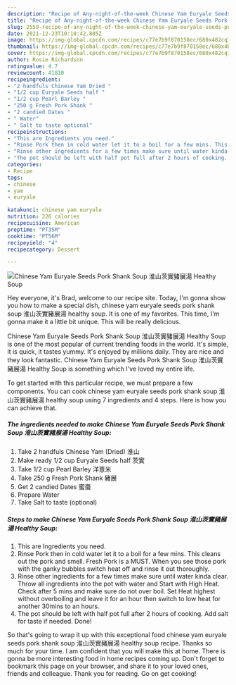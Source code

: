 ```yaml
---
description: "Recipe of Any-night-of-the-week Chinese Yam Euryale Seeds Pork Shank Soup 淮山茨實豬展湯 Healthy Soup"
title: "Recipe of Any-night-of-the-week Chinese Yam Euryale Seeds Pork Shank Soup 淮山茨實豬展湯 Healthy Soup"
slug: 2559-recipe-of-any-night-of-the-week-chinese-yam-euryale-seeds-pork-shank-soup-healthy-soup
date: 2021-12-23T10:10:42.805Z
image: https://img-global.cpcdn.com/recipes/c77e7b9f870158ec/680x482cq70/chinese-yam-euryale-seeds-pork-shank-soup-淮山茨實豬展湯-healthy-soup-recipe-main-photo.jpg
thumbnail: https://img-global.cpcdn.com/recipes/c77e7b9f870158ec/680x482cq70/chinese-yam-euryale-seeds-pork-shank-soup-淮山茨實豬展湯-healthy-soup-recipe-main-photo.jpg
cover: https://img-global.cpcdn.com/recipes/c77e7b9f870158ec/680x482cq70/chinese-yam-euryale-seeds-pork-shank-soup-淮山茨實豬展湯-healthy-soup-recipe-main-photo.jpg
author: Rosie Richardson
ratingvalue: 4.7
reviewcount: 41810
recipeingredient:
- "2 handfuls Chinese Yam Dried "
- "1/2 cup Euryale Seeds half "
- "1/2 cup Pearl Barley "
- "250 g Fresh Pork Shank "
- "2 candied Dates "
- " Water"
- " Salt to taste optional"
recipeinstructions:
- "This are Ingredients you need."
- "Rinse Pork then in cold water let it to a boil for a few mins. This cleans out the pork and smell. Fresh Pork is a MUST. When you see those pork with the ganky bubbles switch heat off and rinse it out thoroughly."
- "Rinse other ingredients for a few times make sure until water kinda clear. Throw all ingredients into the pot with water and Start with High Heat. Check after 5 mins and make sure do not over boil. Set Heat highest without overboiling and leave it for an hour then switch to low heat for another 30mins to an hours."
- "The pot should be left with half pot full after 2 hours of cooking. Add salt for taste if needed. Done!"
categories:
- Recipe
tags:
- chinese
- yam
- euryale

katakunci: chinese yam euryale 
nutrition: 226 calories
recipecuisine: American
preptime: "PT35M"
cooktime: "PT56M"
recipeyield: "4"
recipecategory: Dessert

---
```



![Chinese Yam Euryale Seeds Pork Shank Soup 淮山茨實豬展湯 Healthy Soup](https://img-global.cpcdn.com/recipes/c77e7b9f870158ec/680x482cq70/chinese-yam-euryale-seeds-pork-shank-soup-淮山茨實豬展湯-healthy-soup-recipe-main-photo.jpg)

Hey everyone, it's Brad, welcome to our recipe site. Today, I'm gonna show you how to make a special dish, chinese yam euryale seeds pork shank soup 淮山茨實豬展湯 healthy soup. It is one of my favorites. This time, I'm gonna make it a little bit unique. This will be really delicious.



Chinese Yam Euryale Seeds Pork Shank Soup 淮山茨實豬展湯 Healthy Soup is one of the most popular of current trending foods in the world. It's simple, it is quick, it tastes yummy. It's enjoyed by millions daily. They are nice and they look fantastic. Chinese Yam Euryale Seeds Pork Shank Soup 淮山茨實豬展湯 Healthy Soup is something which I've loved my entire life.


To get started with this particular recipe, we must prepare a few components. You can cook chinese yam euryale seeds pork shank soup 淮山茨實豬展湯 healthy soup using 7 ingredients and 4 steps. Here is how you can achieve that.

<!--inarticleads1-->

##### The ingredients needed to make Chinese Yam Euryale Seeds Pork Shank Soup 淮山茨實豬展湯 Healthy Soup:

1. Take 2 handfuls Chinese Yam (Dried) 淮山
1. Make ready 1/2 cup Euryale Seeds half 茨實
1. Take 1/2 cup Pearl Barley 洋薏米
1. Take 250 g Fresh Pork Shank 豬展
1. Get 2 candied Dates 蜜棗
1. Prepare  Water
1. Take  Salt to taste (optional)




<!--inarticleads2-->

##### Steps to make Chinese Yam Euryale Seeds Pork Shank Soup 淮山茨實豬展湯 Healthy Soup:

1. This are Ingredients you need.
1. Rinse Pork then in cold water let it to a boil for a few mins. This cleans out the pork and smell. Fresh Pork is a MUST. When you see those pork with the ganky bubbles switch heat off and rinse it out thoroughly.
1. Rinse other ingredients for a few times make sure until water kinda clear. Throw all ingredients into the pot with water and Start with High Heat. Check after 5 mins and make sure do not over boil. Set Heat highest without overboiling and leave it for an hour then switch to low heat for another 30mins to an hours.
1. The pot should be left with half pot full after 2 hours of cooking. Add salt for taste if needed. Done!




So that's going to wrap it up with this exceptional food chinese yam euryale seeds pork shank soup 淮山茨實豬展湯 healthy soup recipe. Thanks so much for your time. I am confident that you will make this at home. There is gonna be more interesting food in home recipes coming up. Don't forget to bookmark this page on your browser, and share it to your loved ones, friends and colleague. Thank you for reading. Go on get cooking!
